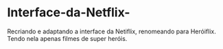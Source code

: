 # Interface-da-Netflix-
Recriando e adaptando a interface da Netiflix, renomeando para Heróiflix. Tendo nela apenas filmes de super heróis.
